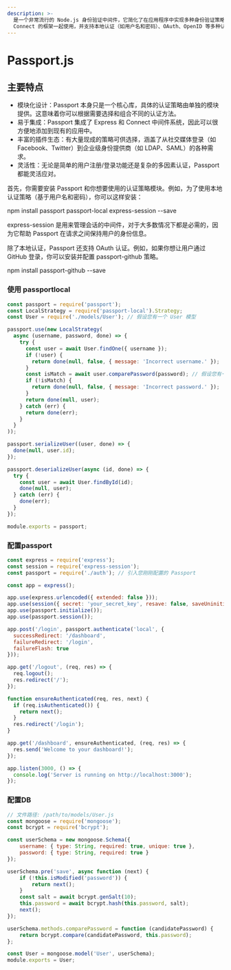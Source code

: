 ```yaml
---
description: >-
  是一个非常流行的 Node.js 身份验证中间件，它简化了在应用程序中实现多种身份验证策略的过程。Passport 可以与 Express 或其他兼容
  Connect 的框架一起使用，并支持本地认证（如用户名和密码）、OAuth、OpenID 等多种认证方式。
---
```


# Passport.js

## **主要特点**

* 模块化设计：Passport 本身只是一个核心库，具体的认证策略由单独的模块提供。这意味着你可以根据需要选择和组合不同的认证方法。
* 易于集成：Passport 集成了 Express 和 Connect 中间件系统，因此可以很方便地添加到现有的应用中。
* 丰富的插件生态：有大量现成的策略可供选择，涵盖了从社交媒体登录（如 Facebook、Twitter）到企业级身份提供商（如 LDAP、SAML）的各种需求。
* 灵活性：无论是简单的用户注册/登录功能还是复杂的多因素认证，Passport 都能灵活应对。

首先，你需要安装 Passport 和你想要使用的认证策略模块。例如，为了使用本地认证策略（基于用户名和密码），你可以这样安装：

npm install passport passport-local express-session --save

express-session 是用来管理会话的中间件，对于大多数情况下都是必需的，因为它帮助 Passport 在请求之间保持用户的身份信息。

除了本地认证，Passport 还支持 OAuth 认证。例如，如果你想让用户通过 GitHub 登录，你可以安装并配置 passport-github 策略。

npm install passport-github --save

### **使用 passportlocal**

```javascript
const passport = require('passport');
const LocalStrategy = require('passport-local').Strategy;
const User = require('./models/User'); // 假设您有一个 User 模型

passport.use(new LocalStrategy(
  async (username, password, done) => {
    try {
      const user = await User.findOne({ username });
      if (!user) {
        return done(null, false, { message: 'Incorrect username.' });
      }
      const isMatch = await user.comparePassword(password); // 假设您有一个 comparePassword 方法
      if (!isMatch) {
        return done(null, false, { message: 'Incorrect password.' });
      }
      return done(null, user);
    } catch (err) {
      return done(err);
    }
  }
));

passport.serializeUser((user, done) => {
  done(null, user.id);
});

passport.deserializeUser(async (id, done) => {
  try {
    const user = await User.findById(id);
    done(null, user);
  } catch (err) {
    done(err);
  }
});

module.exports = passport;

```

### 配置passport

```javascript
const express = require('express');
const session = require('express-session');
const passport = require('./auth'); // 引入您刚刚配置的 Passport

const app = express();

app.use(express.urlencoded({ extended: false }));
app.use(session({ secret: 'your_secret_key', resave: false, saveUninitialized: false }));
app.use(passport.initialize());
app.use(passport.session());

app.post('/login', passport.authenticate('local', {
  successRedirect: '/dashboard',
  failureRedirect: '/login',
  failureFlash: true
}));

app.get('/logout', (req, res) => {
  req.logout();
  res.redirect('/');
});

function ensureAuthenticated(req, res, next) {
  if (req.isAuthenticated()) {
    return next();
  }
  res.redirect('/login');
}

app.get('/dashboard', ensureAuthenticated, (req, res) => {
  res.send('Welcome to your dashboard!');
});

app.listen(3000, () => {
  console.log('Server is running on http://localhost:3000');
});

```

### 配置DB

```javascript
// 文件路径: /path/to/models/User.js
const mongoose = require('mongoose');
const bcrypt = require('bcrypt');

const userSchema = new mongoose.Schema({
    username: { type: String, required: true, unique: true },
    password: { type: String, required: true }
});

userSchema.pre('save', async function (next) {
    if (!this.isModified('password')) {
        return next();
    }
    const salt = await bcrypt.genSalt(10);
    this.password = await bcrypt.hash(this.password, salt);
    next();
});

userSchema.methods.comparePassword = function (candidatePassword) {
    return bcrypt.compare(candidatePassword, this.password);
};

const User = mongoose.model('User', userSchema);
module.exports = User;

```
